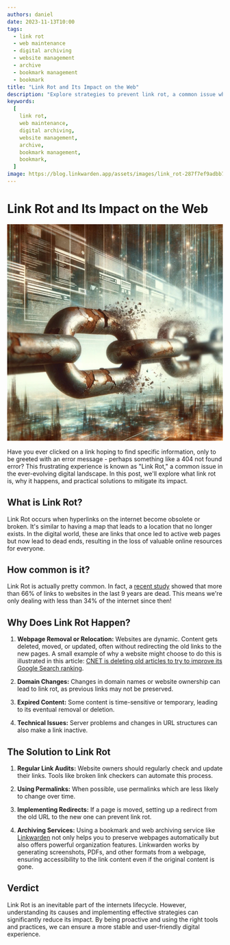 ```yaml
---
authors: daniel
date: 2023-11-13T10:00
tags:
  - link rot
  - web maintenance
  - digital archiving
  - website management
  - archive
  - bookmark management
  - bookmark
title: "Link Rot and Its Impact on the Web"
description: "Explore strategies to prevent link rot, a common issue where web links become obsolete, and learn how to prevent it."
keywords:
  [
    link rot,
    web maintenance,
    digital archiving,
    website management,
    archive,
    bookmark management,
    bookmark,
  ]
image: https://blog.linkwarden.app/assets/images/link_rot-287f7ef9adbb7eaf35091d7f5ba9f1c2.jpeg
---
```


# Link Rot and Its Impact on the Web

![link rot](/img/articles/link_rot.jpeg)

Have you ever clicked on a link hoping to find specific information, only to be greeted with an error message - perhaps something like a 404 not found error? This frustrating experience is known as "Link Rot," a common issue in the ever-evolving digital landscape. In this post, we'll explore what link rot is, why it happens, and practical solutions to mitigate its impact.

<!--truncate-->

## What is Link Rot?

Link Rot occurs when hyperlinks on the internet become obsolete or broken. It's similar to having a map that leads to a location that no longer exists. In the digital world, these are links that once led to active web pages but now lead to dead ends, resulting in the loss of valuable online resources for everyone.

## How common is it?

Link Rot is actually pretty common. In fact, a [recent study](https://ahrefs.com/blog/link-rot-study/) showed that more than 66% of links to websites in the last 9 years are dead. This means we're only dealing with less than 34% of the internet since then!

## Why Does Link Rot Happen?

1. **Webpage Removal or Relocation:** Websites are dynamic. Content gets deleted, moved, or updated, often without redirecting the old links to the new pages. A small example of why a website might choose to do this is illustrated in this article: [CNET is deleting old articles to try to improve its Google Search ranking](https://www.theverge.com/2023/8/9/23826342/cnet-content-pruning-deleting-articles-google-seo).

2. **Domain Changes:** Changes in domain names or website ownership can lead to link rot, as previous links may not be preserved.

3. **Expired Content:** Some content is time-sensitive or temporary, leading to its eventual removal or deletion.

4. **Technical Issues:** Server problems and changes in URL structures can also make a link inactive.

## The Solution to Link Rot

1. **Regular Link Audits:** Website owners should regularly check and update their links. Tools like broken link checkers can automate this process.

2. **Using Permalinks:** When possible, use permalinks which are less likely to change over time.

3. **Implementing Redirects:** If a page is moved, setting up a redirect from the old URL to the new one can prevent link rot.

4. **Archiving Services:** Using a bookmark and web archiving service like [Linkwarden](https://linkwarden.app) not only helps you to preserve webpages automatically but also offers powerful organization features. Linkwarden works by generating screenshots, PDFs, and other formats from a webpage, ensuring accessibility to the link content even if the original content is gone.

## Verdict

Link Rot is an inevitable part of the internets lifecycle. However, understanding its causes and implementing effective strategies can significantly reduce its impact. By being proactive and using the right tools and practices, we can ensure a more stable and user-friendly digital experience.
